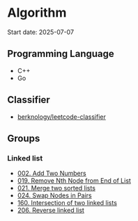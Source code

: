 # Algorithm

Start date: 2025-07-07

## Programming Language
- C++
- Go

## Classifier
- [berknology/leetcode-classifier](https://github.com/berknology/leetcode-classifier?tab=readme-ov-file#linked-list)

## Groups
### Linked list
- [002. Add Two Numbers](https://leetcode.com/problems/add-two-numbers/)
- [019. Remove Nth Node from End of List](https://leetcode.com/problems/remove-nth-node-from-end-of-list/description/)
- [021. Merge two sorted lists](https://leetcode.com/problems/merge-two-sorted-lists/description/)
- [024. Swap Nodes in Pairs](https://leetcode.com/problems/swap-nodes-in-pairs/description/)
- [160. Intersection of two linked lists](https://leetcode.com/problems/intersection-of-two-linked-lists/description/)
- [206. Reverse linked list](https://leetcode.com/problems/reverse-linked-list/description/)
